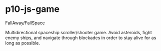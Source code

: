 p10-js-game
===========
FallAway/FallSpace

Multidirectional spaceship scroller/shooter game. Avoid asteroids, fight enemy ships, and navigate through blockades in order to stay alive for as long as possible. 